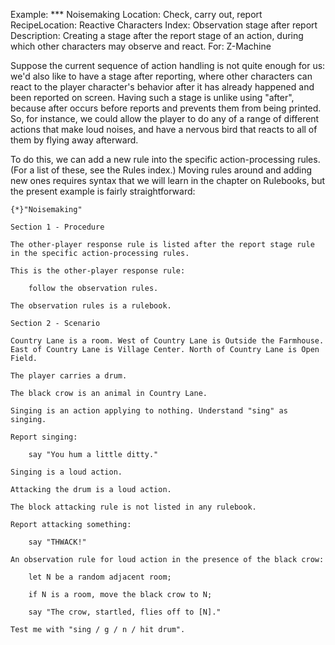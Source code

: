 Example: *** Noisemaking
Location: Check, carry out, report
RecipeLocation: Reactive Characters
Index: Observation stage after report
Description: Creating a stage after the report stage of an action, during which other characters may observe and react.
For: Z-Machine

  
Suppose the current sequence of action handling is not quite enough for us: we'd also like to have a stage after reporting, where other characters can react to the player character's behavior after it has already happened and been reported on screen. Having such a stage is unlike using "after", because after occurs before reports and prevents them from being printed. So, for instance, we could allow the player to do any of a range of different actions that make loud noises, and have a nervous bird that reacts to all of them by flying away afterward.

  
To do this, we can add a new rule into the specific action-processing rules. (For a list of these, see the Rules index.) Moving rules around and adding new ones requires syntax that we will learn in the chapter on Rulebooks, but the present example is fairly straightforward:

  

``` inform7
{*}"Noisemaking"

Section 1 - Procedure

The other-player response rule is listed after the report stage rule in the specific action-processing rules.

This is the other-player response rule:

	follow the observation rules.

The observation rules is a rulebook.

Section 2 - Scenario

Country Lane is a room. West of Country Lane is Outside the Farmhouse. East of Country Lane is Village Center. North of Country Lane is Open Field.

The player carries a drum.

The black crow is an animal in Country Lane.

Singing is an action applying to nothing. Understand "sing" as singing.

Report singing:

	say "You hum a little ditty."

Singing is a loud action.

Attacking the drum is a loud action.

The block attacking rule is not listed in any rulebook.

Report attacking something:

	say "THWACK!"

An observation rule for loud action in the presence of the black crow:

	let N be a random adjacent room;

	if N is a room, move the black crow to N;

	say "The crow, startled, flies off to [N]."

Test me with "sing / g / n / hit drum".
```

